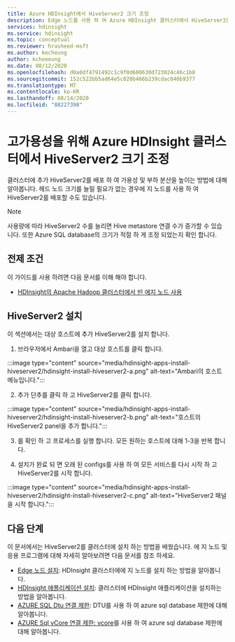 ```yaml
---
title: Azure HDInsight에서 HiveServer2 크기 조정
description: Edge 노드를 사용 하 여 Azure HDInsight 클러스터에서 HiveServer2을 수평으로 확장 하 여 내결함성 및 가용성을 높입니다.
services: hdinsight
ms.service: hdinsight
ms.topic: conceptual
ms.reviewer: hrasheed-msft
ms.author: kecheung
author: kcheeeung
ms.date: 08/12/2020
ms.openlocfilehash: d0a0df4791492c1c9f0d600630d723024c46c1b8
ms.sourcegitcommit: 152c522bb5ad64e5c020b466b239cdac040b9377
ms.translationtype: MT
ms.contentlocale: ko-KR
ms.lasthandoff: 08/14/2020
ms.locfileid: "88227398"
---
```

# <a name="scale-hiveserver2-on-azure-hdinsight-clusters-for-high-availability"></a>고가용성을 위해 Azure HDInsight 클러스터에서 HiveServer2 크기 조정

클러스터에 추가 HiveServer2를 배포 하 여 가용성 및 부하 분산을 높이는 방법에 대해 알아봅니다. 헤드 노드 크기를 늘릴 필요가 없는 경우에 지 노드를 사용 하 여 HiveServer2를 배포할 수도 있습니다. 

> [!NOTE]
> 사용량에 따라 HiveServer2 수를 늘리면 Hive metastore 연결 수가 증가할 수 있습니다. 또한 Azure SQL database의 크기가 적절 하 게 조정 되었는지 확인 합니다.

## <a name="prerequisites"></a>전제 조건

이 가이드를 사용 하려면 다음 문서를 이해 해야 합니다.
- [HDInsight의 Apache Hadoop 클러스터에서 빈 에지 노드 사용](hdinsight-apps-use-edge-node.md)

## <a name="install-hiveserver2"></a>HiveServer2 설치

이 섹션에서는 대상 호스트에 추가 HiveServer2를 설치 합니다.

1. 브라우저에서 Ambari을 열고 대상 호스트를 클릭 합니다.

:::image type="content" source="media/hdinsight-apps-install-hiveserver2/hdinsight-install-hiveserver2-a.png" alt-text="Ambari의 호스트 메뉴입니다.":::

2. 추가 단추를 클릭 하 고 HiveServer2를 클릭 합니다.

:::image type="content" source="media/hdinsight-apps-install-hiveserver2/hdinsight-install-hiveserver2-b.png" alt-text="호스트의 HiveServer2 panel을 추가 합니다.":::

3. 를 확인 하 고 프로세스를 실행 합니다. 모든 원하는 호스트에 대해 1-3을 반복 합니다.

4. 설치가 완료 되 면 오래 된 configs를 사용 하 여 모든 서비스를 다시 시작 하 고 HiveServer2를 시작 합니다.

:::image type="content" source="media/hdinsight-apps-install-hiveserver2/hdinsight-install-hiveserver2-c.png" alt-text="HiveServer2 패널을 시작 합니다.":::

## <a name="next-steps"></a>다음 단계

이 문서에서는 HiveServer2를 클러스터에 설치 하는 방법을 배웠습니다. 에 지 노드 및 응용 프로그램에 대해 자세히 알아보려면 다음 문서를 참조 하세요.

* [Edge 노드 설치](hdinsight-apps-use-edge-node.md): HDInsight 클러스터에에 지 노드를 설치 하는 방법을 알아봅니다.
* [HDInsight 애플리케이션 설치](hdinsight-apps-install-applications.md): 클러스터에 HDInsight 애플리케이션을 설치하는 방법을 알아봅니다.
* [AZURE SQL Dtu 연결 제한](../azure-sql/database/resource-limits-dtu-single-databases.md): DTU를 사용 하 여 azure sql database 제한에 대해 알아봅니다.
* [AZURE Sql vCore 연결 제한: vcore](../azure-sql/database/resource-limits-vcore-elastic-pools.md)를 사용 하 여 azure sql database 제한에 대해 알아봅니다.
